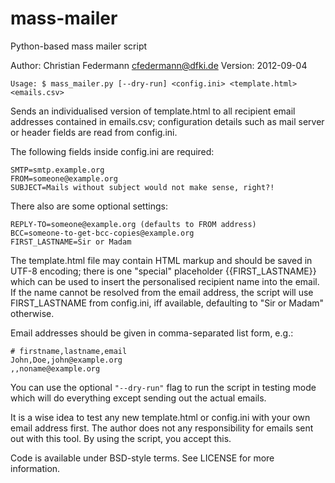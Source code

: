mass-mailer
===========

Python-based mass mailer script

Author: Christian Federmann <cfedermann@dfki.de>
Version: 2012-09-04

    Usage: $ mass_mailer.py [--dry-run] <config.ini> <template.html> <emails.csv>

Sends an individualised version of template.html to all recipient email
addresses contained in emails.csv;  configuration details such as mail server
or header fields are read from config.ini.

The following fields inside config.ini are required:

    SMTP=smtp.example.org
    FROM=someone@example.org
    SUBJECT=Mails without subject would not make sense, right?!

There also are some optional settings:

    REPLY-TO=someone@example.org (defaults to FROM address)
    BCC=someone-to-get-bcc-copies@example.org
    FIRST_LASTNAME=Sir or Madam

The template.html file may contain HTML markup and should be saved in UTF-8
encoding;  there is one "special" placeholder {{FIRST_LASTNAME}} which can be
used to insert the personalised recipient name into the email.  If the name
cannot be resolved from the email address, the script will use FIRST_LASTNAME
from config.ini, iff available, defaulting to "Sir or Madam" otherwise.

Email addresses should be given in comma-separated list form, e.g.:

    # firstname,lastname,email
    John,Doe,john@example.org
    ,,noname@example.org

You can use the optional `"--dry-run"` flag to run the script in testing mode
which will do everything except sending out the actual emails.

It is a wise idea to test any new template.html or config.ini with your own
email address first.  The author does not any responsibility for emails sent
out with this tool.  By using the script, you accept this.

Code is available under BSD-style terms.  See LICENSE for more information.
